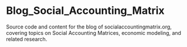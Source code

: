 # Blog_Social_Accounting_Matrix
Source code and content for the blog of socialaccountingmatrix.org, covering topics on Social Accounting Matrices, economic modeling, and related research.
